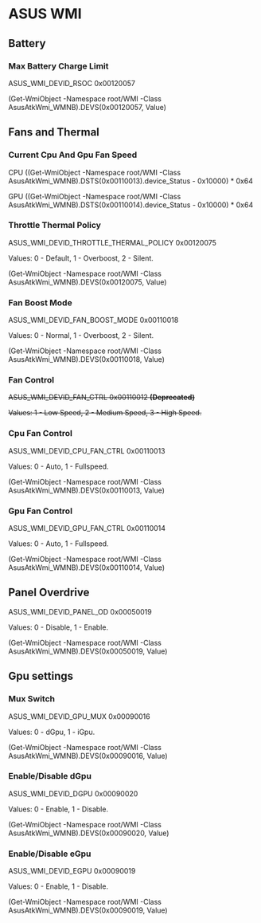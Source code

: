 











# ASUS WMI


## Battery

### Max Battery Charge Limit

ASUS_WMI_DEVID_RSOC   0x00120057

(Get-WmiObject -Namespace root/WMI -Class AsusAtkWmi_WMNB).DEVS(0x00120057, Value)




## Fans and Thermal
  
### Current Cpu And Gpu Fan Speed

CPU
((Get-WmiObject -Namespace root/WMI -Class AsusAtkWmi_WMNB).DSTS(0x00110013).device_Status - 0x10000) * 0x64

GPU
((Get-WmiObject -Namespace root/WMI -Class AsusAtkWmi_WMNB).DSTS(0x00110014).device_Status - 0x10000) * 0x64 


### Throttle Thermal Policy

ASUS_WMI_DEVID_THROTTLE_THERMAL_POLICY   0x00120075

Values: 0 - Default, 1 - Overboost, 2 - Silent.

(Get-WmiObject -Namespace root/WMI -Class AsusAtkWmi_WMNB).DEVS(0x00120075, Value)

### Fan Boost Mode

ASUS_WMI_DEVID_FAN_BOOST_MODE   0x00110018

Values: 0 - Normal, 1 - Overboost, 2 - Silent.

(Get-WmiObject -Namespace root/WMI -Class AsusAtkWmi_WMNB).DEVS(0x00110018, Value)


### Fan Control

~~ASUS_WMI_DEVID_FAN_CTRL   0x00110012 **(Deprecated)**~~

~~Values: 1 - Low Speed, 2 - Medium Speed, 3 - High Speed.~~

### Cpu Fan Control

ASUS_WMI_DEVID_CPU_FAN_CTRL   0x00110013

Values: 0 - Auto, 1 - Fullspeed.


(Get-WmiObject -Namespace root/WMI -Class AsusAtkWmi_WMNB).DEVS(0x00110013, Value)


### Gpu Fan Control

ASUS_WMI_DEVID_GPU_FAN_CTRL   0x00110014

Values: 0 - Auto, 1 - Fullspeed.


(Get-WmiObject -Namespace root/WMI -Class AsusAtkWmi_WMNB).DEVS(0x00110014, Value)


## Panel Overdrive

ASUS_WMI_DEVID_PANEL_OD   0x00050019       
   
Values: 0 - Disable, 1 - Enable.


(Get-WmiObject -Namespace root/WMI -Class AsusAtkWmi_WMNB).DEVS(0x00050019, Value)


## Gpu settings


### Mux Switch

ASUS_WMI_DEVID_GPU_MUX   0x00090016

Values: 0 - dGpu, 1 - iGpu.

(Get-WmiObject -Namespace root/WMI -Class AsusAtkWmi_WMNB).DEVS(0x00090016, Value)


### Enable/Disable dGpu

ASUS_WMI_DEVID_DGPU   0x00090020

Values: 0 - Enable, 1 - Disable.

(Get-WmiObject -Namespace root/WMI -Class AsusAtkWmi_WMNB).DEVS(0x00090020, Value)


### Enable/Disable eGpu

ASUS_WMI_DEVID_EGPU   0x00090019

Values: 0 - Enable, 1 - Disable.

(Get-WmiObject -Namespace root/WMI -Class AsusAtkWmi_WMNB).DEVS(0x00090019, Value)
